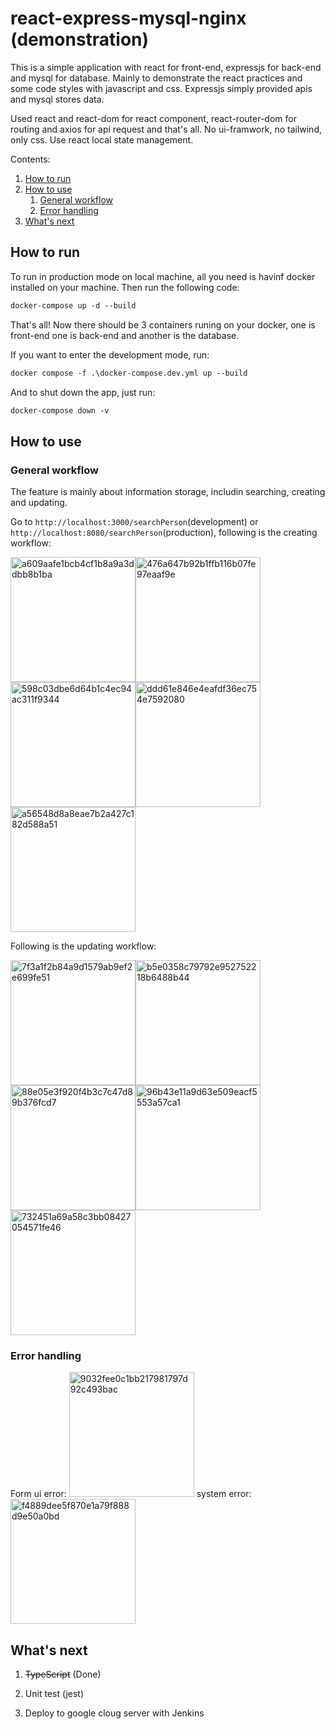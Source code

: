 # react-express-mysql-nginx (demonstration)

This is a simple application with react for front-end, expressjs for back-end and mysql for database. 
Mainly to demonstrate the react practices and some code styles with javascript and css. Expressjs simply provided apis and mysql stores data. 

Used react and react-dom for react component, react-router-dom for routing and axios for api request and that's all. 
No ui-framwork, no tailwind, only css. Use react local state management.

Contents:

1.  [How to run](#how-to-run)
1.  [How to use](#how-to-use)
    1.  [General workflow](#general-workflow)
    1.  [Error handling](#error-handling)
1.  [What's next](#whats-next)

## How to run

To run in production mode on local machine, all you need is havinf docker installed on your machine. Then run the following code:

```markdown
docker-compose up -d --build
```
That's all! Now there should be 3 containers runing on your docker, one is front-end one is back-end and another is the database.

If you want to enter the development mode, run:

```markdown
docker compose -f .\docker-compose.dev.yml up --build
```

And to shut down the app, just run:

```markdown
docker-compose down -v
```

## How to use

### General workflow

The feature is mainly about information storage, includin searching, creating and updating.

Go to ```http://localhost:3000/searchPerson```(development) or ```http://localhost:8080/searchPerson```(production), following is the creating workflow:

<img width="200" alt="a609aafe1bcb4cf1b8a9a3ddbb8b1ba" src="https://user-images.githubusercontent.com/46805148/175810890-70f861cc-71c3-481b-8264-5b5f5e625b60.png"><img width="200" alt="476a647b92b1ffb116b07fe97eaaf9e" src="https://user-images.githubusercontent.com/46805148/175810911-a1f2a0de-88b3-4840-8234-925b11d53cbf.png"><img width="200" alt="598c03dbe6d64b1c4ec94ac311f9344" src="https://user-images.githubusercontent.com/46805148/175811142-b6089228-c1ba-4a1d-9328-2f7fb7d01f86.png"><img width="200" alt="ddd61e846e4eafdf36ec754e7592080" src="https://user-images.githubusercontent.com/46805148/175811147-1c699961-bda8-4958-8b4a-0c61ce49c6bd.png"><img width="200" alt="a56548d8a8eae7b2a427c182d588a51" src="https://user-images.githubusercontent.com/46805148/175811178-30a00ac8-9149-40c0-907f-f3723510ca41.png">

Following is the updating workflow:

<img width="200" alt="7f3a1f2b84a9d1579ab9ef2e699fe51" src="https://user-images.githubusercontent.com/46805148/175811839-ef5c7c7a-7cb5-49a9-a3b8-48971507fcbb.png"><img width="200" alt="b5e0358c79792e952752218b6488b44" src="https://user-images.githubusercontent.com/46805148/175811601-98e45e18-72d5-4f1d-b5e5-f8e05245fb05.png"><img width="200" alt="88e05e3f920f4b3c7c47d89b376fcd7" src="https://user-images.githubusercontent.com/46805148/175811729-a83d0d88-173f-40ba-a0c0-c4b1fbd34a69.png"><img width="200" alt="96b43e11a9d63e509eacf5553a57ca1" src="https://user-images.githubusercontent.com/46805148/175811730-8bb267ac-a7be-4ba0-87b2-163449ad61aa.png"><img width="200" alt="732451a69a58c3bb08427054571fe46" src="https://user-images.githubusercontent.com/46805148/175811753-6f1d1802-0a0a-4178-ad3b-af49b007e18a.png">

### Error handling

Form ui error: <img width="200" alt="9032fee0c1bb217981797d92c493bac" src="https://user-images.githubusercontent.com/46805148/175812255-58473e6b-4a5c-46f7-9662-e260a578b7a5.png">
system error: <img width="200" alt="f4889dee5f870e1a79f888d9e50a0bd" src="https://user-images.githubusercontent.com/46805148/175812303-d3393430-d030-4cd0-ad02-307e457292fd.png">

## What's next

1. ~~TypeScript~~ (Done)

2. Unit test (jest)

3. Deploy to google cloug server with Jenkins
